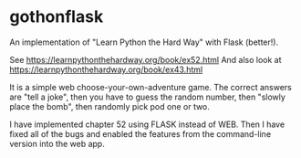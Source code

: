 # gothonflask
An implementation of "Learn Python the Hard Way" with Flask (better!).

See https://learnpythonthehardway.org/book/ex52.html
And also look at https://learnpythonthehardway.org/book/ex43.html

It is a simple web choose-your-own-adventure game.
The correct answers are "tell a joke", then you have to guess the random number,
then "slowly place the bomb", then randomly pick pod one or two.

I have implemented chapter 52 using FLASK instead of WEB.
Then I have fixed all of the bugs and enabled the features from the command-line version into the web app.

